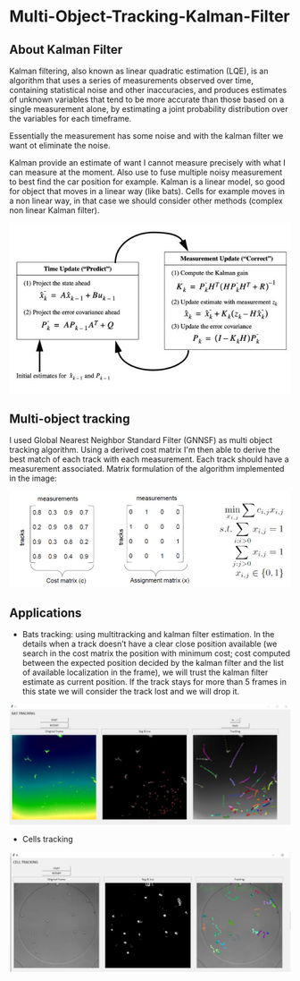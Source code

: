 # Multi-Object-Tracking-Kalman-Filter

## About Kalman Filter
Kalman filtering, also known as linear quadratic estimation (LQE), is an algorithm 
that uses a series of measurements observed over time, containing statistical 
noise and other inaccuracies, and produces estimates of unknown variables that tend 
to be more accurate than those based on a single measurement alone, by estimating 
a joint probability distribution over the variables for each timeframe.

Essentially the measurement has some noise and with the kalman filter we want ot eliminate the noise.

Kalman provide an estimate of want I cannot measure precisely with what I can measure at the moment.
Also use to fuse multiple noisy measurement to best find the car position for example.
Kalman is a linear model, so good for object that moves in a linear way (like bats). Cells for example moves in a non linear way,
in that case we should consider other methods (complex non linear Kalman filter).

![Alt text](/git-docs/kalman.JPG )

## Multi-object tracking
I used Global Nearest Neighbor Standard Filter (GNNSF) as multi object tracking algorithm. Using a derived cost matrix I'm then able to derive the best match of each track with each measurement. Each track should have a measurement associated. Matrix formulation of the algorithm implemented in the image:

![Alt text](/git-docs/multitrack.JPG )

## Applications
- Bats tracking: using multitracking and kalman filter estimation. In the details when a track doesn’t have a clear close position available (we search in the cost matrix the position with minimum cost; cost computed between the expected position decided by the kalman filter and the list of available localization in the frame), we will trust the kalman filter estimate as current position. If the track stays for more than 5 frames in this state we will consider the track lost and we will drop it.

![Alt text](/git-docs/bats_app.JPG ) 

- Cells tracking

![Alt text](/git-docs/cells_app.JPG ) 
